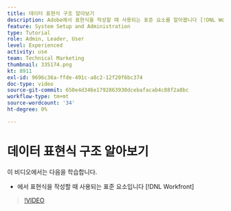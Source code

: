 ```yaml
---
title: 데이터 표현식 구조 알아보기
description: Adobe에서 표현식을 작성할 때 사용되는 표준 요소를 알아봅니다 [!DNL Workfront].
feature: System Setup and Administration
type: Tutorial
role: Admin, Leader, User
level: Experienced
activity: use
team: Technical Marketing
thumbnail: 335174.png
kt: 8911
exl-id: 9696c36a-ffde-491c-a8c2-12f20f6bc374
doc-type: video
source-git-commit: 650e4d346e1792863930dcebafacab4c88f2a8bc
workflow-type: tm+mt
source-wordcount: '34'
ht-degree: 0%

---
```


# 데이터 표현식 구조 알아보기

이 비디오에서는 다음을 학습합니다.

* 에서 표현식을 작성할 때 사용되는 표준 요소입니다 [!DNL Workfront]

>[!VIDEO](https://video.tv.adobe.com/v/335174/?quality=12&learn=on)
